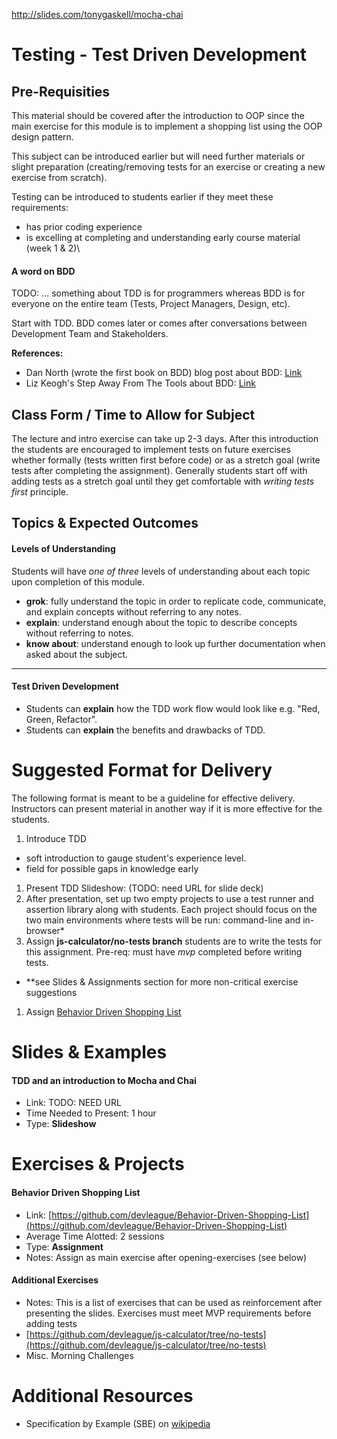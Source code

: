 http://slides.com/tonygaskell/mocha-chai

# Testing - Test Driven Development

## Pre-Requisities
This material should be covered after the introduction to OOP since the main exercise for this module is to implement a shopping list using the OOP design pattern.

This subject can be introduced earlier but will need further materials or slight preparation (creating/removing tests for an exercise or creating a new exercise from scratch).

Testing can be introduced to students earlier if they meet these requirements:
- has prior coding experience
- is excelling at completing and understanding early course material (week 1 & 2)\

#### A word on BDD
TODO: ... something about TDD is for programmers whereas BDD is for everyone on the entire team (Tests, Project Managers, Design, etc).

Start with TDD. BDD comes later or comes after conversations between Development Team and Stakeholders.

**References:**
- Dan North (wrote the first book on BDD) blog post about BDD: [Link](https://dannorth.net/2012/05/31/bdd-is-like-tdd-if/)
- Liz Keogh's Step Away From The Tools about BDD: [Link](https://lizkeogh.com/2011/03/04/step-away-from-the-tools/)

## Class Form / Time to Allow for Subject
The lecture and intro exercise can take up 2-3 days. After this introduction the students are encouraged to implement tests on future exercises whether formally (tests written first before code) or as a stretch goal (write tests after completing the assignment). Generally students start off with adding tests as a stretch goal until they get comfortable with *writing tests first* principle.

## Topics & Expected Outcomes

#### Levels of Understanding
Students will have *one of three* levels of understanding about each topic upon completion of this module.
- **grok**: fully understand the topic in order to replicate code, communicate, and explain concepts without referring to any notes.
- **explain**: understand enough about the topic to describe concepts without referring to notes.
- **know about**: understand enough to look up further documentation when asked about the subject.

---

#### Test Driven Development
- Students can **explain** how the TDD work flow would look like e.g. "Red, Green, Refactor".
- Students can **explain** the benefits and drawbacks of TDD.

# Suggested Format for Delivery
The following format is meant to be a guideline for effective delivery. Instructors can present material in another way if it is more effective for the students.

1. Introduce TDD
  - soft introduction to gauge student's experience level.
  - field for possible gaps in knowledge early
1. Present TDD Slideshow: (TODO: need URL for slide deck)
1. After presentation, set up two empty projects to use a test runner and assertion library along with students. Each project should focus on the two main environments where tests will be run: command-line and in-browser*
1. Assign **js-calculator/no-tests branch** students are to write the tests for this assignment. Pre-req: must have *mvp* completed before writing tests.
  - **see Slides & Assignments section for more non-critical exercise suggestions
1. Assign [Behavior Driven Shopping List](https://github.com/devleague/Behavior-Driven-Shopping-List)

# Slides & Examples

#### TDD and an introduction to Mocha and Chai
- Link: TODO: NEED URL
- Time Needed to Present: 1 hour
- Type: **Slideshow**

# Exercises & Projects

#### Behavior Driven Shopping List
- Link: [https://github.com/devleague/Behavior-Driven-Shopping-List](https://github.com/devleague/Behavior-Driven-Shopping-List)
- Average Time Alotted: 2 sessions
- Type: **Assignment**
- Notes: Assign as main exercise after opening-exercises (see below)

#### Additional Exercises
- Notes: This is a list of exercises that can be used as reinforcement after presenting the slides. Exercises must meet MVP requirements before adding tests
- [https://github.com/devleague/js-calculator/tree/no-tests](https://github.com/devleague/js-calculator/tree/no-tests)
- Misc. Morning Challenges

# Additional Resources
- Specification by Example (SBE) on [wikipedia](https://en.wikipedia.org/wiki/Specification_by_example)